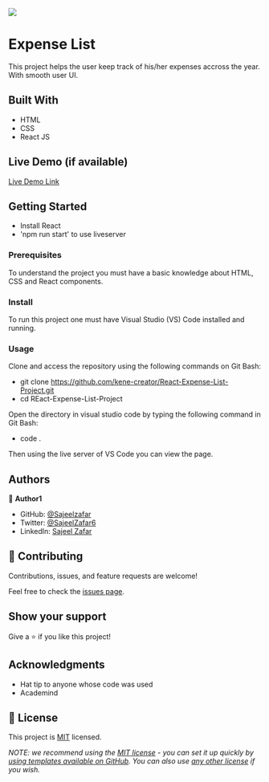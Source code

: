 ![](https://img.shields.io/badge/Microverse-blueviolet)

# Expense List

This project helps the user keep track of his/her expenses accross the year. With smooth user UI.

## Built With

- HTML
- CSS
- React JS

## Live Demo (if available)

[Live Demo Link](https://sajeelzafar.github.io/Personal-Portfolio/)

## Getting Started

- Install React
- 'npm run start' to use liveserver

### Prerequisites

To understand the project you must have a basic knowledge about HTML, CSS and React components.

### Install

To run this project one must have Visual Studio (VS) Code installed and running.

### Usage

Clone and access the repository using the following commands on Git Bash:

- git clone https://github.com/kene-creator/React-Expense-List-Project.git
- cd REact-Expense-List-Project

Open the directory in visual studio code by typing the following command in Git Bash:

- code .

Then using the live server of VS Code you can view the page.

## Authors

👤 **Author1**

- GitHub: [@Sajeelzafar](https://github.com/kene-creator)
- Twitter: [@SajeelZafar6](https://twitter.com/kay_yung1)
- LinkedIn: [Sajeel Zafar](https://www.linkedin.com/in/kenechukwu-agagwu-0780511a6/)

## 🤝 Contributing

Contributions, issues, and feature requests are welcome!

Feel free to check the [issues page](../../issues/).

## Show your support

Give a ⭐️ if you like this project!

## Acknowledgments

- Hat tip to anyone whose code was used
- Academind

## 📝 License

This project is [MIT](./LICENSE) licensed.

_NOTE: we recommend using the [MIT license](https://choosealicense.com/licenses/mit/) - you can set it up quickly by [using templates available on GitHub](https://docs.github.com/en/communities/setting-up-your-project-for-healthy-contributions/adding-a-license-to-a-repository). You can also use [any other license](https://choosealicense.com/licenses/) if you wish._
